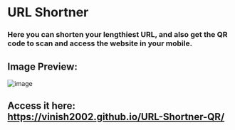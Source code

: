 # URL Shortner
### Here you can shorten your lengthiest URL, and also get the QR code to scan and access the website in your mobile.

## Image Preview:
![image](https://github.com/user-attachments/assets/f0579a17-6d06-4385-b33d-77347118411b)

## Access it here: https://vinish2002.github.io/URL-Shortner-QR/
